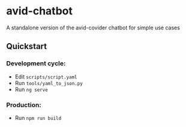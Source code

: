 # avid-chatbot

A standalone version of the avid-covider chatbot for simple use cases

## Quickstart

### Development cycle:

- Edit `scripts/script.yaml`
- Run `tools/yaml_to_json.py`
- Run `ng serve` 

### Production:

- Run `npm run build`

